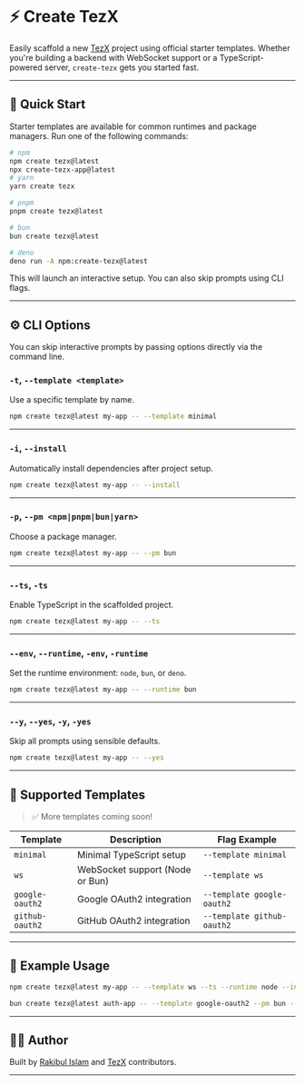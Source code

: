 # ⚡ Create TezX

Easily scaffold a new [TezX](https://github.com/tezxjs/tezx) project using official starter templates. Whether you're building a backend with WebSocket support or a TypeScript-powered server, `create-tezx` gets you started fast.

---

## 🚀 Quick Start

Starter templates are available for common runtimes and package managers. Run one of the following commands:

```bash
# npm
npm create tezx@latest
npx create-tezx-app@latest
# yarn
yarn create tezx

# pnpm
pnpm create tezx@latest

# bun
bun create tezx@latest

# deno
deno run -A npm:create-tezx@latest
````

This will launch an interactive setup. You can also skip prompts using CLI flags.

---

## ⚙️ CLI Options

You can skip interactive prompts by passing options directly via the command line.

### `-t`, `--template <template>`

Use a specific template by name.

```bash
npm create tezx@latest my-app -- --template minimal
```

---

### `-i`, `--install`

Automatically install dependencies after project setup.

```bash
npm create tezx@latest my-app -- --install
```

---

### `-p`, `--pm <npm|pnpm|bun|yarn>`

Choose a package manager.

```bash
npm create tezx@latest my-app -- --pm bun
```

---

### `--ts`, `-ts`

Enable TypeScript in the scaffolded project.

```bash
npm create tezx@latest my-app -- --ts
```

---

### `--env`, `--runtime`, `-env`, `-runtime`

Set the runtime environment: `node`, `bun`, or `deno`.

```bash
npm create tezx@latest my-app -- --runtime bun
```

---

### `--y`, `--yes`, `-y`, `-yes`

Skip all prompts using sensible defaults.

```bash
npm create tezx@latest my-app -- --yes
```

---

## 📁 Supported Templates

> ✅ More templates coming soon!

| Template        | Description                     | Flag Example               |
| --------------- | ------------------------------- | -------------------------- |
| `minimal`       | Minimal TypeScript setup        | `--template minimal`       |
| `ws`            | WebSocket support (Node or Bun) | `--template ws`            |
| `google-oauth2` | Google OAuth2 integration       | `--template google-oauth2` |
| `github-oauth2` | GitHub OAuth2 integration       | `--template github-oauth2` |

---

## 🧪 Example Usage

```bash
npm create tezx@latest my-app -- --template ws --ts --runtime node --install
```

```bash
bun create tezx@latest auth-app -- --template google-oauth2 --pm bun --yes
```

---

## 🧑‍💻 Author

Built by [Rakibul Islam](https://github.com/srakib17)
and [TezX](https://github.com/tezxjs/tezx) contributors.

---

